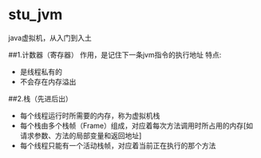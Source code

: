 # stu_jvm
java虚拟机，从入门到入土

##1.计数器（寄存器） 
作用，是记住下一条jvm指令的执行地址
特点:
* 是线程私有的
* 不会存在内存溢出

##2.栈（先进后出）
* 每个线程运行时所需要的内存，称为虚拟机栈
* 每个栈由多个栈帧（Frame）组成，对应着每次方法调用时所占用的内存[如请求参数、方法的局部变量和返回地址]
* 每个线程只能有一个活动栈帧，对应着当前正在执行的那个方法

